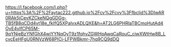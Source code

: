 https://l.facebook.com/l.php?u=https%3A%2F%2Faytac222.github.io%2Fcv%2Fcvv%3Ffbclid%3DIwAR0RAk5jCevKZCkeNQgGDGg-TB5fB8qCDd4vt18e_fkIfQ5XPaIvxADLQXE&h=AT2LG6PHRlaTBCmoHutAd4OyE4vlfCP65M-9qYNjeBzYNfGhX4wiYYNqOyT9z1fqhvZGWHpAwqCaRouC_ciwXWtHw8B_LcvcEeHFgU0RNVzW68PICj-LFPWBkmr-7hq9CQ9dDQ
